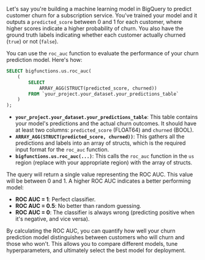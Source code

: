 Let's say you're building a machine learning model in BigQuery to predict customer churn for a subscription service. You've trained your model and it outputs a `predicted_score` between 0 and 1 for each customer, where higher scores indicate a higher probability of churn.  You also have the ground truth labels indicating whether each customer actually churned (`true`) or not (`false`).

You can use the `roc_auc` function to evaluate the performance of your churn prediction model. Here's how:

```sql
SELECT bigfunctions.us.roc_auc(
    (
        SELECT
            ARRAY_AGG(STRUCT(predicted_score, churned))
        FROM `your_project.your_dataset.your_predictions_table`
    )
);
```

* **`your_project.your_dataset.your_predictions_table`**:  This table contains your model's predictions and the actual churn outcomes. It should have at least two columns: `predicted_score` (FLOAT64) and `churned` (BOOL).
* **`ARRAY_AGG(STRUCT(predicted_score, churned))`**: This gathers all the predictions and labels into an array of structs, which is the required input format for the `roc_auc` function.
* **`bigfunctions.us.roc_auc(...)`**: This calls the `roc_auc` function in the `us` region (replace with your appropriate region) with the array of structs.

The query will return a single value representing the ROC AUC. This value will be between 0 and 1.  A higher ROC AUC indicates a better performing model:

* **ROC AUC = 1**: Perfect classifier.
* **ROC AUC = 0.5**:  No better than random guessing.
* **ROC AUC = 0**:  The classifier is always wrong (predicting positive when it's negative, and vice versa).

By calculating the ROC AUC, you can quantify how well your churn prediction model distinguishes between customers who will churn and those who won't. This allows you to compare different models, tune hyperparameters, and ultimately select the best model for deployment.
